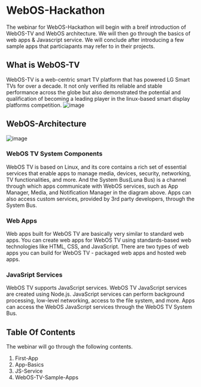 # WebOS-Hackathon
The webinar for WebOS-Hackathon will begin with a breif introduction of WebOS-TV and WebOS architecture.
We will then go through the basics of web apps & Javascript service. We will conclude after introducing a few sample apps that particiapants may refer to in their projects.

## What is WebOS-TV
WebOS-TV is a web-centric smart TV platform that has powered LG Smart TVs for over a decade. It not only verified its reliable and stable performance across the globe but also demonstrated the potential and qualification of becoming a leading player in the linux-based smart display platforms competition.
![image](https://github.com/youngheoncho/webos-hackathon/assets/111717000/87b55e8a-f9bc-42c9-b0c9-ef00817c33f3)

## WebOS-Architecture
![image](https://github.com/youngheoncho/webos-hackathon/assets/111717000/88f9c8f2-1c53-4cfc-9056-2ce268063b4f)

### WebOS TV System Components
WebOS TV is based on Linux, and its core contains a rich set of essential services that enable apps to manage media, devices, security, networking, TV functionalities, and more. And the System Bus(Luna Bus) is a channel through which apps communicate with WebOS services, such as App Manager, Media, and Notification Manager in the diagram above. Apps can also access custom services, provided by 3rd party developers, through the System Bus.

### Web Apps
Web apps built for WebOS TV are basically very similar to standard web apps. You can create web apps for WebOS TV using standards-based web technologies like HTML, CSS, and JavaScript. There are two types of web apps you can build for WebOS TV - packaged web apps and hosted web apps.

### JavaSript Services
WebOS TV supports JavaScript services. WebOS TV JavaScript services are created using Node.js. JavaScript services can perform background processing, low-level networking, access to the file system, and more. Apps can access the WebOS JavaScript services through the WebOS TV System Bus.

## Table Of Contents
The webinar will go through the following contents.
1. First-App
2. App-Basics
3. JS-Service
4. WebOS-TV-Sample-Apps
